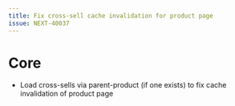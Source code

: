 ```yaml
---
title: Fix cross-sell cache invalidation for product page
issue: NEXT-40037
---
```


# Core

* Load cross-sells via parent-product (if one exists) to fix cache invalidation of product page
